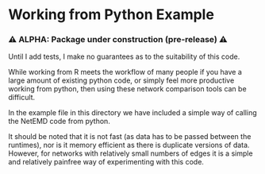 # Working from Python Example


### :warning: ALPHA: Package under construction (pre-release) :warning:
Until I add tests, I make no guarantees as to the suitability of this code.

While working from R meets the workflow of many people if you have a large
amount of existing python code, or simply feel more productive working from
python, then using these network comparison tools can be difficult.

In the example file in this directory we have included a simple way of calling the NetEMD code from python. 

It should be noted that it is not fast (as data has to be passed between the
runtimes), nor is it memory efficient as there is duplicate versions of data.
However, for networks with relatively small numbers of edges it is a simple and
relatively painfree way of experimenting with this code. 

